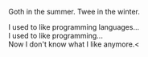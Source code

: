 Goth in the summer. Twee in the winter.

I used to like programming languages...<br>
I used to like programming...<br>
Now I don't know what I like anymore.<

